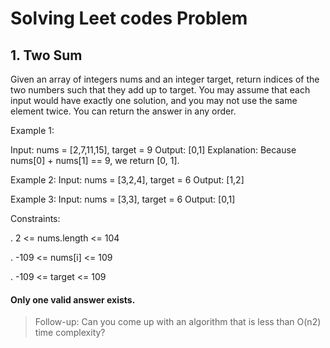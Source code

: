 # Solving Leet codes Problem 
## 1. Two Sum
Given an array of integers nums and an integer target, return indices of the two numbers such that they add up to target.
You may assume that each input would have exactly one solution, and you may not use the same element twice.
You can return the answer in any order.


Example 1:

Input: nums = [2,7,11,15], target = 9
Output: [0,1]
Explanation: Because nums[0] + nums[1] == 9, we return [0, 1].


Example 2:
Input: nums = [3,2,4], target = 6
Output: [1,2]

Example 3:
Input: nums = [3,3], target = 6
Output: [0,1]

Constraints:

. 2 <= nums.length <= 104

. -109 <= nums[i] <= 109

. -109 <= target <= 109
#### Only one valid answer exists.
 

> Follow-up: Can you come up with an algorithm that is less than O(n2) time complexity?

